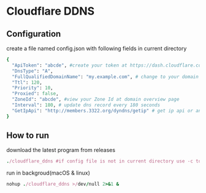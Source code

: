 # Cloudflare DDNS

## Configuration

create a file named config.json with following fields in current directory

```ruby
{
  "ApiToken": "abcde", #create your token at https://dash.cloudflare.com/profile/api-tokens
  "DnsType": "A",
  "FullQualifiedDomainName": "my.example.com", # change to your domain
  "Ttl": 120,
  "Priority": 10,
  "Proxied": false,
  "ZoneId": "abcde", #view your Zone Id at domain overview page
  "Interval": 180, # update dns record every 180 seconds
  "GetIpApi": "http://members.3322.org/dyndns/getip" # get ip api or any other api provider that return ip address
}

```

## How to run

download the latest program from releases

```ruby
./cloudflare_ddns #if config file is not in current directory use -c to specify where the config file locate
```

run in backgroud(macOS & linux)

```ruby
nohup ./cloudflare_ddns >/dev/null 2>&1 &
```
